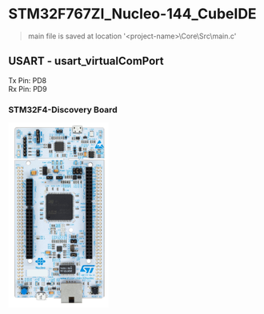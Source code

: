 
# STM32F767ZI_Nucleo-144_CubeIDE

> main file is saved at location '\<project-name>\Core\Src\main.c'

## USART - usart_virtualComPort
Tx Pin: PD8  
Rx Pin: PD9  

### STM32F4-Discovery Board
<img src="zz_docs/STM32F767ZI-Nucleo.jpg" alt="STM32F767ZI-Nucleo MCU" style="width:200px;"/>